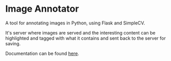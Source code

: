 Image Annotator
===============

A tool for annotating images in Python, using Flask and SimpleCV.

It's server where images are served and the interesting content can be highlighted and tagged with what it contains and sent back to the server for saving.

Documentation can be found [here](http://rolisz.github.io/image_annotator/). 
